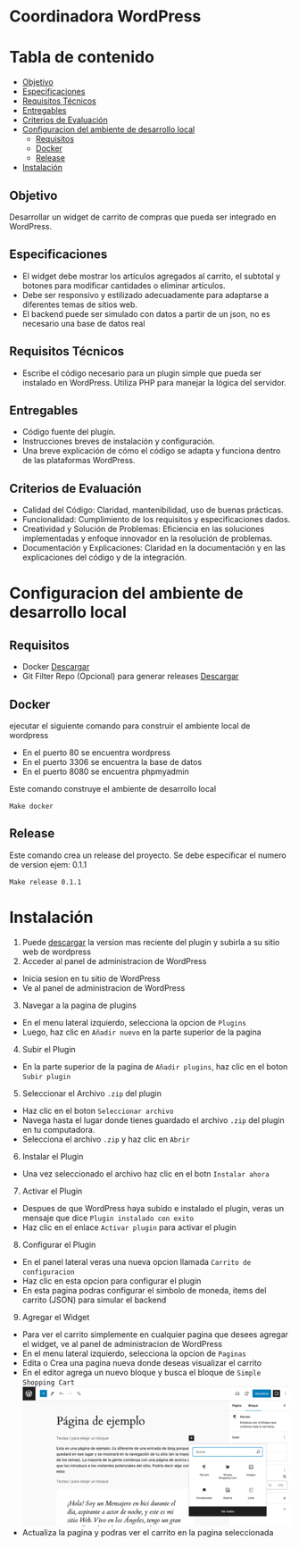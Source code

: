 # Coordinadora WordPress

# Tabla de contenido
- [Objetivo](#objetivo)
- [Especificaciones](#especificaciones)
- [Requisitos Técnicos](#requisitos-técnicos)
- [Entregables](#entregables)
- [Criterios de Evaluación](#criterios-de-evaluación)
- [Configuracion del ambiente de desarrollo local](#configuracion-del-ambiente-de-desarrollo-local)
    - [Requisitos](#requisitos)
    - [Docker](#docker)
    - [Release](#release)
- [Instalación](#instalación)

## Objetivo
Desarrollar un widget de carrito de compras que pueda ser integrado en WordPress.

## Especificaciones
- El widget debe mostrar los artículos agregados al carrito, el subtotal y botones para modificar cantidades o eliminar artículos.
- Debe ser responsivo y estilizado adecuadamente para adaptarse a diferentes temas de sitios web.
- El backend puede ser simulado con datos a partir de un json, no es necesario una base de datos real

## Requisitos Técnicos
- Escribe el código necesario para un plugin simple que pueda ser instalado en WordPress. Utiliza PHP para manejar la lógica del servidor.

## Entregables
- Código fuente del plugin.
- Instrucciones breves de instalación y configuración.
- Una breve explicación de cómo el código se adapta y funciona dentro de las plataformas WordPress.

## Criterios de Evaluación
- Calidad del Código: Claridad, mantenibilidad, uso de buenas prácticas.
- Funcionalidad: Cumplimiento de los requisitos y especificaciones dados.
- Creatividad y Solución de Problemas: Eficiencia en las soluciones implementadas y enfoque innovador en la resolución de problemas.
- Documentación y Explicaciones: Claridad en la documentación y en las explicaciones del código y de la integración.

# Configuracion del ambiente de desarrollo local

## Requisitos
- Docker [Descargar](https://www.docker.com/products/docker-desktop)
- Git Filter Repo (Opcional) para generar releases [Descargar](https://github.com/newren/git-filter-repo)

## Docker
ejecutar el siguiente comando para construir el ambiente local de wordpress
- En el puerto 80 se encuentra wordpress
- En el puerto 3306 se encuentra la base de datos
- En el puerto 8080 se encuentra phpmyadmin

Este comando construye el ambiente de desarrollo local
```shell
Make docker
```

## Release
Este comando crea un release del proyecto. Se debe especificar el numero de version ejem: 0.1.1
```shell
Make release 0.1.1
```

# Instalación

1. Puede [descargar](https://github.com/llulioscesar/coordinadora-wordpress/releases) la version mas reciente del plugin y subirla a su sitio web de wordpress
2. Acceder al panel de administracion de WordPress
 - Inicia sesion en tu sitio de WordPress
 - Ve al panel de administracion de WordPress
3. Navegar a la pagina de plugins
 - En el menu lateral izquierdo, selecciona la opcion de `Plugins`
 - Luego, haz clic en `Añadir nuevo` en la parte superior de la pagina
4. Subir el Plugin
 - En la parte superior de la pagina de `Añadir plugins`, haz clic en el boton `Subir plugin`
5. Seleccionar el Archivo `.zip` del plugin
 - Haz clic en el boton `Seleccionar archivo`
 - Navega hasta el lugar donde tienes guardado el archivo `.zip` del plugin en tu computadora.
 - Selecciona el archivo `.zip` y haz clic en `Abrir`
6. Instalar el Plugin
 - Una vez seleccionado el archivo haz clic en el botn `Instalar ahora`
7. Activar el Plugin
 - Despues de que WordPress haya subido e instalado el plugin, veras un mensaje que dice `Plugin instalado con exito`
 - Haz clic en el enlace `Activar plugin` para activar el plugin
8. Configurar el Plugin
 - En el panel lateral veras una nueva opcion llamada `Carrito de configuracion`
 - Haz clic en esta opcion para configurar el plugin
 - En esta pagina podras configurar el simbolo de moneda, items del carrito (JSON) para simular el backend
9. Agregar el Widget
 - Para ver el carrito simplemente en cualquier pagina que desees agregar el widget, ve al panel de administracion de WordPress
 - En el menu lateral izquierdo, selecciona la opcion de `Paginas`
 - Edita o Crea una pagina nueva donde deseas visualizar el carrito
 - En el editor agrega un nuevo bloque y busca el bloque de `Simple Shopping Cart`
   ![img.png](img.png) 
 - Actualiza la pagina y podras ver el carrito en la pagina seleccionada